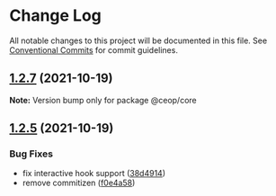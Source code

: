 # Change Log

All notable changes to this project will be documented in this file.
See [Conventional Commits](https://conventionalcommits.org) for commit guidelines.

## [1.2.7](https://github.com/ceopaludetto/ceop/compare/@ceop/core@1.2.6...@ceop/core@1.2.7) (2021-10-19)

**Note:** Version bump only for package @ceop/core





## [1.2.5](https://github.com/ceopaludetto/ceop/compare/@ceop/core@1.2.1...@ceop/core@1.2.5) (2021-10-19)


### Bug Fixes

* fix interactive hook support ([38d4914](https://github.com/ceopaludetto/ceop/commit/38d49147bb1ce63f817a838ed86b11a0440f0f01))
* remove commitizen ([f0e4a58](https://github.com/ceopaludetto/ceop/commit/f0e4a58a8d41fab9fdccab54974c6d9f6eab3f73))
